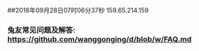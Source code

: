 ##2018年09月28日07时06分37秒 159.65.214.159
### 兔友常见问题及解答: https://github.com/wanggonging/d/blob/w/FAQ.md
